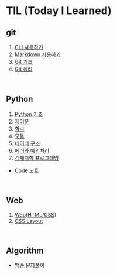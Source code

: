 # TIL (Today I Learned)

## git

1. [CLI 사용하기](startcamp/CLI.md)
2. [Markdown 사용하기](startcamp/Markdown.md)
3. [Git 기초](startcamp/Git.md)
4. [Git 정리](startcamp/Git_note.md)



<br>



## Python

1. [Python 기초](Python/Python_basic.md)
2. [제어문](Python/Control_Statement.md)
3. [함수](Python/Function.md)
4. [모듈](Python/Module.md)
5. [데이터 구조](Python/Data_Structure.md)
6. [에러와 예외처리](Python/Error_Exception)
7. [객체지향 프로그래밍](Python/OOP.md)

- [Code 노트](Python/Code_note.md)



<br>



## Web

1. [Web(HTML/CSS)](web/Web_HTML_CSS.md)
1. [CSS Layout](web/CSS_Layout.md)





<br>



## Algorithm

- [백준 문제풀이](baekjoon/problems.md)



<br>


